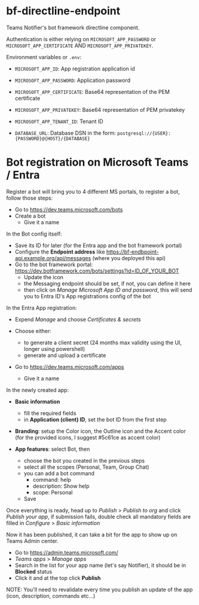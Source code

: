 # bf-directline-endpoint

Teams Notifier's bot framework directline component.

Authentication is either relying on `MICROSOFT_APP_PASSWORD` or `MICROSOFT_APP_CERTIFICATE` AND `MICROSOFT_APP_PRIVATEKEY`.

Environment variables or `.env`:

* `MICROSOFT_APP_ID`: App registration application id
* `MICROSOFT_APP_PASSWORD`: Application password

* `MICROSOFT_APP_CERTIFICATE`: Base64 representation of the PEM certificate
* `MICROSOFT_APP_PRIVATEKEY`: Base64 representation of PEM privatekey

* `MICROSOFT_APP_TENANT_ID`: Tenant ID
* `DATABASE_URL`: Database DSN in the form: `postgresql://{USER}:{PASSWORD}@{HOST}/{DATABASE}`


# Bot registration on Microsoft Teams / Entra

Register a bot will bring you to 4 different MS portals, to register a bot, follow those steps:


* Go to https://dev.teams.microsoft.com/bots
* Create a bot
  * Give it a name

In the Bot config itself:
* Save its ID for later (for the Entra app and the bot framework portal)
* Configure the **Endpoint address** like https://bf-endbpoint-api.example.org/api/messages (where you deployed this api)
* Go to the bot framework portal: https://dev.botframework.com/bots/settings?id=ID_OF_YOUR_BOT
  * Update the icon
  * the Messaging endpoint should be set, if not, you can define it here
  * then click on *Manage Microsoft App ID and password*, this will send you to Entra ID's App registrations config of the bot

In the Entra App registration:
* Expend *Manage* and choose *Certificates & secrets*
* Choose either:
  * to generate a client secret (24 months max validity using the UI, longer using powershell)
  * generate and upload a certificate



* Go to https://dev.teams.microsoft.com/apps
  * Give it a name

In the newly created app:
* **Basic information**
  * fill the required fields
  * in **Application (client) ID**, set the bot ID from the first step

* **Branding**: setup the Color icon, the Outline icon and the Accent color (for the provided icons, I suggest #5c61ce as accent color)

* **App features**: select Bot, then
  * choose the bot you created in the previous steps
  * select all the scopes (Personal, Team, Group Chat)
  * you can add a bot command
    * command: help
    * description: Show help
    * scope: Personal
  * Save

Once everything is ready, head up to *Publish* > *Publish to org* and click *Publish your app*, if submission fails, double check all mandatory fields are filled in *Configure* > *Basic information*


Now it has been published, it can take a bit for the app to show up on Teams Admin center.
* Go to https://admin.teams.microsoft.com/
* *Teams apps* > *Manage apps*
* Search in the list for your app name (let's say Notifier), it should be in **Blocked** status
* Click it and at the top click **Publish**


NOTE: You'll need to revalidate every time you publish an update of the app (icon, description, commands etc...)
